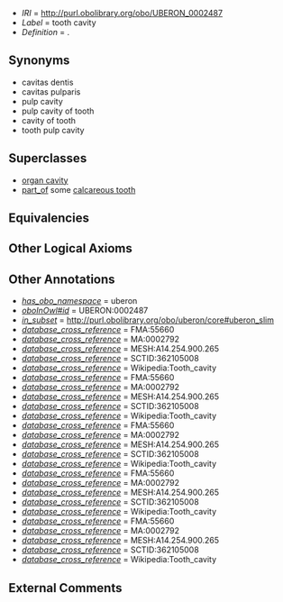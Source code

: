  * *IRI* = http://purl.obolibrary.org/obo/UBERON_0002487
 * *Label* = tooth cavity
 * *Definition* = .

## Synonyms

 * cavitas dentis
 * cavitas pulparis
 * pulp cavity
 * pulp cavity of tooth
 * cavity of tooth
 * tooth pulp cavity

## Superclasses

 * [organ cavity](../../UBERON/58/UBERON_0002558.md)
 * [part_of](../../BFO/50/BFO_0000050.md) some [calcareous tooth](../../UBERON/91/UBERON_0001091.md)

## Equivalencies


## Other Logical Axioms


## Other Annotations

 * *[has_obo_namespace](../../ce/oboInOwl#hasOBONamespace.md)* = uberon
 * *[oboInOwl#id](../../id/oboInOwl#id.md)* = UBERON:0002487
 * *[in_subset](../../et/oboInOwl#inSubset.md)* = http://purl.obolibrary.org/obo/uberon/core#uberon_slim
 * *[database_cross_reference](../../ef/oboInOwl#hasDbXref.md)* = FMA:55660
 * *[database_cross_reference](../../ef/oboInOwl#hasDbXref.md)* = MA:0002792
 * *[database_cross_reference](../../ef/oboInOwl#hasDbXref.md)* = MESH:A14.254.900.265
 * *[database_cross_reference](../../ef/oboInOwl#hasDbXref.md)* = SCTID:362105008
 * *[database_cross_reference](../../ef/oboInOwl#hasDbXref.md)* = Wikipedia:Tooth_cavity
 * *[database_cross_reference](../../ef/oboInOwl#hasDbXref.md)* = FMA:55660
 * *[database_cross_reference](../../ef/oboInOwl#hasDbXref.md)* = MA:0002792
 * *[database_cross_reference](../../ef/oboInOwl#hasDbXref.md)* = MESH:A14.254.900.265
 * *[database_cross_reference](../../ef/oboInOwl#hasDbXref.md)* = SCTID:362105008
 * *[database_cross_reference](../../ef/oboInOwl#hasDbXref.md)* = Wikipedia:Tooth_cavity
 * *[database_cross_reference](../../ef/oboInOwl#hasDbXref.md)* = FMA:55660
 * *[database_cross_reference](../../ef/oboInOwl#hasDbXref.md)* = MA:0002792
 * *[database_cross_reference](../../ef/oboInOwl#hasDbXref.md)* = MESH:A14.254.900.265
 * *[database_cross_reference](../../ef/oboInOwl#hasDbXref.md)* = SCTID:362105008
 * *[database_cross_reference](../../ef/oboInOwl#hasDbXref.md)* = Wikipedia:Tooth_cavity
 * *[database_cross_reference](../../ef/oboInOwl#hasDbXref.md)* = FMA:55660
 * *[database_cross_reference](../../ef/oboInOwl#hasDbXref.md)* = MA:0002792
 * *[database_cross_reference](../../ef/oboInOwl#hasDbXref.md)* = MESH:A14.254.900.265
 * *[database_cross_reference](../../ef/oboInOwl#hasDbXref.md)* = SCTID:362105008
 * *[database_cross_reference](../../ef/oboInOwl#hasDbXref.md)* = Wikipedia:Tooth_cavity
 * *[database_cross_reference](../../ef/oboInOwl#hasDbXref.md)* = FMA:55660
 * *[database_cross_reference](../../ef/oboInOwl#hasDbXref.md)* = MA:0002792
 * *[database_cross_reference](../../ef/oboInOwl#hasDbXref.md)* = MESH:A14.254.900.265
 * *[database_cross_reference](../../ef/oboInOwl#hasDbXref.md)* = SCTID:362105008
 * *[database_cross_reference](../../ef/oboInOwl#hasDbXref.md)* = Wikipedia:Tooth_cavity

## External Comments

